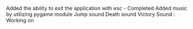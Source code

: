 Added the ability to exit the application with esc
    - Completed 
Added music by utilizing pygame module
    Jump sound
    Death sound
    Victory Sound : Working on 
